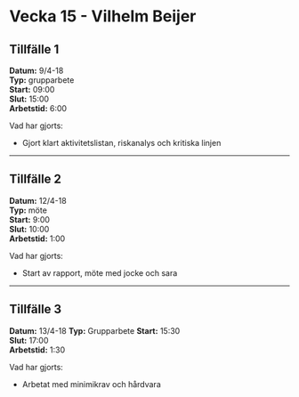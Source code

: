 # Vecka 15 - Vilhelm Beijer

## Tillfälle 1
**Datum:** 	9/4-18  
**Typ:** 	grupparbete  
**Start:**	09:00  
**Slut:**	15:00  
**Arbetstid:**	6:00

Vad har gjorts:  
* Gjort klart aktivitetslistan, riskanalys och kritiska linjen 

---
## Tillfälle 2
**Datum:** 	12/4-18  
**Typ:** 	möte  
**Start:**	9:00  
**Slut:**	10:00  
**Arbetstid:**	1:00  

Vad har gjorts:  
* Start av rapport, möte med jocke och sara

---
## Tillfälle 3
**Datum:** 	13/4-18
**Typ:** 	Grupparbete
**Start:**	15:30  
**Slut:**	17:00  
**Arbetstid:**	1:30

Vad har gjorts:  
* Arbetat med minimikrav och hårdvara